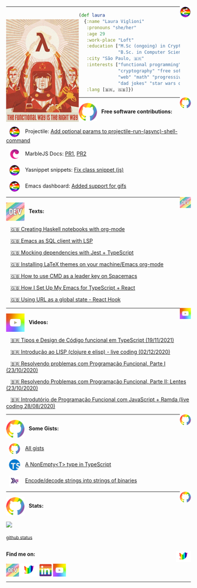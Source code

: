 
<img src="https://github.com/Viglioni/viglioni/blob/main/pics/emacs logo.png"
     alt="emacs logo"
     height="30px"
     align="right" />
   
---

<img src="https://github.com/Viglioni/viglioni/blob/main/pics/functional.jpg"
     alt="Functional way is the right way"
     style="margin-top:20px;"
     height="280px"
     align="left" />

```clojure
(def laura
  {:name "Laura Viglioni"
   :pronouns "she/her"
   :age 29
   :work-place "Loft"
   :education ["M.Sc (ongoing) in Cryptography" 
               "B.Sc. in Computer Science @ UNICAMP"]
   :city "São Paulo, 🇧🇷"
   :interests ["functional programming" "emacs" 
               "cryptography" "free software" 
               "web" "math" "progressive rock" 
               "dad jokes" "star wars quotes"]
   :lang [🇧🇷, 🇬🇧]})
```






<!---------------------
       FS SECTION 
----------------------->

<img src="https://github.com/Viglioni/viglioni/blob/main/pics/github.png"
     alt="github logo"
     height="30px"
     align="right" />
     
---
<img src="https://github.com/Viglioni/viglioni/blob/main/pics/github.png"
     alt="github logo"
     height="50px"
     align="center" /> &nbsp; **Free software contributions:**
    
&nbsp;&nbsp;<img src="https://github.com/Viglioni/viglioni/blob/main/pics/emacs logo.png"
     alt="emacs logo"
     height="30px"
     style="padding-right: 10px;"
     align="center" /> Projectile: [Add optional params to projectile-run-(async)-shell-command](https://github.com/bbatsov/projectile/pull/1675)

&nbsp;&nbsp;<img src="https://github.com/Viglioni/viglioni/blob/main/pics/marblejs.png"
     alt="emacs logo"
     height="30px"
     style="padding-right: 10px;"
     align="center" /> MarbleJS Docs: [PR1](https://github.com/marblejs/docs/pull/28), [PR2](https://github.com/marblejs/docs/pull/29)
     
&nbsp;&nbsp;<img src="https://github.com/Viglioni/viglioni/blob/main/pics/emacs logo.png"
     alt="emacs logo"
     height="30px"
     style="padding-right: 10px;"
     align="center" /> Yasnippet snippets: [Fix class snippet (js)](https://github.com/AndreaCrotti/yasnippet-snippets/pull/426)
     
&nbsp;&nbsp;<img src="https://github.com/Viglioni/viglioni/blob/main/pics/emacs logo.png"
     alt="emacs logo"
     height="30px"
     style="padding-right: 10px;"
     align="center" /> Emacs dashboard: [Added support for gifs](https://github.com/emacs-dashboard/emacs-dashboard/pull/327)     









<!---------------------
     TEXTS SECTION 
----------------------->

<img src="https://github.com/Viglioni/viglioni/blob/main/pics/dev.jpeg"
     alt="dev.to logo"
     height="30px"
     align="right" />
     
---

<img src="https://github.com/Viglioni/viglioni/blob/main/pics/dev.jpeg"
     alt="dev.to logo"
     height="50px"
     align="center" /> &nbsp; **Texts:**

&nbsp;&nbsp;&nbsp;[🇬🇧 Creating Haskell notebooks with org-mode](https://dev.to/viglioni/creating-haskell-notebooks-with-org-mode-4h7)
     
&nbsp;&nbsp;&nbsp;[🇬🇧 Emacs as SQL client with LSP](https://dev.to/viglioni/emacs-as-sql-client-with-lsp-143l)
     
&nbsp;&nbsp;&nbsp;[🇬🇧 Mocking dependencies with Jest + TypeScript](https://dev.to/viglioni/mocking-dependencies-with-jest-typescript-12im)

&nbsp;&nbsp;&nbsp;[🇬🇧 Installing LaTeX themes on your machine/Emacs org-mode](https://dev.to/viglioni/installing-latex-themes-on-your-machine-emacs-org-mode-1k9e)
     
&nbsp;&nbsp;&nbsp;[🇬🇧 How to use CMD as a leader key on Spacemacs](https://dev.to/viglioni/how-to-use-cmd-as-a-leader-key-on-spacemacs-3281)
     
&nbsp;&nbsp;&nbsp;[🇬🇧 How I Set Up My Emacs for TypeScript + React](https://dev.to/viglioni/how-i-set-up-my-emacs-for-typescript-3eeh)
    
&nbsp;&nbsp;&nbsp;[🇬🇧 Using URL as a global state - React Hook](https://dev.to/viglioni/using-url-as-a-global-state-react-hook-25l3)







<!---------------------
    VIDEOS SECTION 
----------------------->

<img src="https://github.com/Viglioni/viglioni/blob/main/pics/youtube.jpeg"
     alt="youtube logo"
     height="30px"
     align="right" />
     
---
     
<img src="https://github.com/Viglioni/viglioni/blob/main/pics/youtube.jpeg"
     alt="youtube logo"
     height="50px"
     align="center" /> &nbsp; **Videos:**

&nbsp;&nbsp;&nbsp;[🇧🇷 Tipos e Design de Código funcional em TypeScript (19/11/2021)](https://www.youtube.com/watch?v=mHa7_2THepc)

&nbsp;&nbsp;&nbsp;[🇧🇷 Introdução ao LISP (clojure e elisp) - live coding (02/12/2020)](https://www.youtube.com/watch?v=IIp9YaXRHVY)
     
&nbsp;&nbsp;&nbsp;[🇧🇷 Resolvendo problemas com Programação Funcional, Parte I (23/10/2020)](https://www.youtube.com/watch?v=11HGQkaOT8c)
     
&nbsp;&nbsp;&nbsp;[🇧🇷 Resolvendo Problemas com Programação Funcional, Parte II: Lentes (23/10/2020)](https://www.youtube.com/watch?v=pFYIDtgkYb0)
     
&nbsp;&nbsp;&nbsp;[🇧🇷 Introdutório de Programação Funcional com JavaScript + Ramda  (live coding 28/08/2020)](https://www.youtube.com/watch?v=bTskYwX-c7U)
  
  
  
  
  
  

<!---------------------
     GISTS SECTION 
----------------------->
<img src="https://github.com/Viglioni/viglioni/blob/main/pics/github.png"
     alt="github logo"
     height="30px"
     align="right" />

---
<img src="https://github.com/Viglioni/viglioni/blob/main/pics/github.png"
     alt="github logo"
     height="50px"
     align="center" /> &nbsp; **Some Gists:**

&nbsp;&nbsp;<img src="https://github.com/Viglioni/viglioni/blob/main/pics/github.png"
     alt="guthub"
     height="30px"
     style="padding-right: 10px;"
     align="center" /> [All gists](https://gist.github.com/Viglioni)
     
&nbsp;&nbsp;<img src="https://github.com/Viglioni/viglioni/blob/main/pics/ts-logo.png"
     alt="typescript logo"
     height="30px"
     style="padding-right: 10px;"
     align="center" /> [A NonEmpty\<T\> type in TypeScript](https://gist.github.com/Viglioni/c47568a51a5b17ff2a8b7c4b71b175b0)

&nbsp;&nbsp;<img src="https://github.com/Viglioni/viglioni/blob/main/pics/haskell-logo.png"
     alt="haskell logo"
     height="30px"
     style="padding-right: 10px;"
     align="center" /> [Encode/decode strings into strings of binaries](https://gist.github.com/Viglioni/ab9e7c974718756985d028bf978b1640)
     
     
<!---------------------
     STATS SECTION 
----------------------->
     
<img src="https://github.com/Viglioni/viglioni/blob/main/pics/github.png"
     alt="github logo"
     height="30px"
     align="right" />

---

<img src="https://github.com/Viglioni/viglioni/blob/main/pics/github.png"
     alt="github logo"
     height="50px"
     align="center" /> &nbsp; **Stats:**
     

<img src="https://github-readme-stats.vercel.app/api/top-langs/?username=viglioni&layout=compact&langs_count=6&exclude_repo=lauremacs,.emacs.d,projectile"
     align="center" 
      />
     
 
<sub><a href="https://github.com/anuraghazra/github-readme-stats">github status</a></sub>
 
<!---------------------
  FIND ME ON SECTION 
----------------------->


<img src="https://github.com/Viglioni/viglioni/blob/main/pics/twitter.jpeg"
     alt="twitter logo"
     height="30px"
     align="right" />
---

#### Find me on:
[<img src="https://github.com/Viglioni/viglioni/blob/main/pics/dev.jpeg"
     alt="dev.to logo"
     height="35px"
     align="center" 
     />](https://dev.to/viglioni)
     [<img src="https://github.com/Viglioni/viglioni/blob/main/pics/twitter.jpeg"
     alt="twitter logo"
     height="35px"
     align="center" />](https://twitter.com/LauraViglioni)
     [<img src="https://github.com/Viglioni/viglioni/blob/main/pics/linkedin.jpeg"
     alt="linkedin logo"
     height="35px"
     align="center" />](https://www.linkedin.com/in/viglioni/)
     [<img src="https://github.com/Viglioni/viglioni/blob/main/pics/youtube.jpeg"
     alt="youtube logo"
     height="35px"
     align="center" />](https://www.youtube.com/channel/UCodDftdRjG6vQVna5WoWFdA)
     
     
  ---
     

